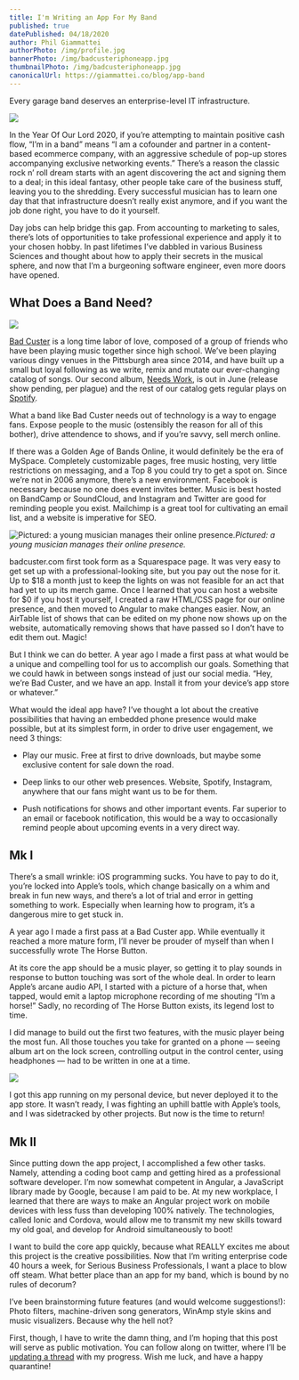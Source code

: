```yaml
---
title: I'm Writing an App For My Band
published: true
datePublished: 04/18/2020
author: Phil Giammattei
authorPhoto: /img/profile.jpg
bannerPhoto: /img/badcusteriphoneapp.jpg
thumbnailPhoto: /img/badcusteriphoneapp.jpg
canonicalUrl: https://giammattei.co/blog/app-band
---
```


Every garage band deserves an enterprise-level IT infrastructure.

![](https://cdn-images-1.medium.com/max/5856/1*BKhyygph715XTFsPfQ_Jdw.jpeg)

In the Year Of Our Lord 2020, if you’re attempting to maintain positive cash flow, “I’m in a band” means “I am a cofounder and partner in a content-based ecommerce company, with an aggressive schedule of pop-up stores accompanying exclusive networking events.” There’s a reason the classic rock n’ roll dream starts with an agent discovering the act and signing them to a deal; in this ideal fantasy, other people take care of the business stuff, leaving you to the shredding. Every successful musician has to learn one day that that infrastructure doesn’t really exist anymore, and if you want the job done right, you have to do it yourself.

Day jobs can help bridge this gap. From accounting to marketing to sales, there’s lots of opportunities to take professional experience and apply it to your chosen hobby. In past lifetimes I’ve dabbled in various Business Sciences and thought about how to apply their secrets in the musical sphere, and now that I’m a burgeoning software engineer, even more doors have opened.

## What Does a Band Need?

![](https://cdn-images-1.medium.com/max/5120/1*RcO59ERlcmKsAXgphP7sNQ.jpeg)

[Bad Custer](http://badcuster.com) is a long time labor of love, composed of a group of friends who have been playing music together since high school. We’ve been playing various dingy venues in the Pittsburgh area since 2014, and have built up a small but loyal following as we write, remix and mutate our ever-changing catalog of songs. Our second album, [Needs Work](https://misra.bandcamp.com/album/bad-custer-needs-work), is out in June (release show pending, per plague) and the rest of our catalog gets regular plays on [Spotify](https://open.spotify.com/artist/4DZ8fKIQM5cpAVAQy3zs9L).

What a band like Bad Custer needs out of technology is a way to engage fans. Expose people to the music (ostensibly the reason for all of this bother), drive attendence to shows, and if you’re savvy, sell merch online.

If there was a Golden Age of Bands Online, it would definitely be the era of MySpace. Completely customizable pages, free music hosting, very little restrictions on messaging, and a Top 8 you could try to get a spot on. Since we’re not in 2006 anymore, there’s a new environment. Facebook is necessary because no one does event invites better. Music is best hosted on BandCamp or SoundCloud, and Instagram and Twitter are good for reminding people you exist. Mailchimp is a great tool for cultivating an email list, and a website is imperative for SEO.

![Pictured: a young musician manages their online presence.](https://cdn-images-1.medium.com/max/2000/1*rQiaE6OobRLBB2-Jb8sAug.png)_Pictured: a young musician manages their online presence._

badcuster.com first took form as a Squarespace page. It was very easy to get set up with a professional-looking site, but you pay out the nose for it. Up to $18 a month just to keep the lights on was not feasible for an act that had yet to up its merch game. Once I learned that you can host a website for $0 if you host it yourself, I created a raw HTML/CSS page for our online presence, and then moved to Angular to make changes easier. Now, an AirTable list of shows that can be edited on my phone now shows up on the website, automatically removing shows that have passed so I don’t have to edit them out. Magic!

But I think we can do better. A year ago I made a first pass at what would be a unique and compelling tool for us to accomplish our goals. Something that we could hawk in between songs instead of just our social media. “Hey, we’re Bad Custer, and we have an app. Install it from your device’s app store or whatever.”

What would the ideal app have? I’ve thought a lot about the creative possibilities that having an embedded phone presence would make possible, but at its simplest form, in order to drive user engagement, we need 3 things:

- Play our music. Free at first to drive downloads, but maybe some exclusive content for sale down the road.

- Deep links to our other web presences. Website, Spotify, Instagram, anywhere that our fans might want us to be for them.

- Push notifications for shows and other important events. Far superior to an email or facebook notification, this would be a way to occasionally remind people about upcoming events in a very direct way.

## Mk I

There’s a small wrinkle: iOS programming sucks. You have to pay to do it, you’re locked into Apple’s tools, which change basically on a whim and break in fun new ways, and there’s a lot of trial and error in getting something to work. Especially when learning how to program, it’s a dangerous mire to get stuck in.

A year ago I made a first pass at a Bad Custer app. While eventually it reached a more mature form, I’ll never be prouder of myself than when I successfully wrote The Horse Button.

At its core the app should be a music player, so getting it to play sounds in response to button touching was sort of the whole deal. In order to learn Apple’s arcane audio API, I started with a picture of a horse that, when tapped, would emit a laptop microphone recording of me shouting “I’m a horse!” Sadly, no recording of The Horse Button exists, its legend lost to time.

I did manage to build out the first two features, with the music player being the most fun. All those touches you take for granted on a phone — seeing album art on the lock screen, controlling output in the control center, using headphones — had to be written in one at a time.

![](https://cdn-images-1.medium.com/max/2000/1*EWAAThuLwSw9PvPRWTjZTQ.png)

I got this app running on my personal device, but never deployed it to the app store. It wasn’t ready, I was fighting an uphill battle with Apple’s tools, and I was sidetracked by other projects. But now is the time to return!

## Mk II

Since putting down the app project, I accomplished a few other tasks. Namely, attending a coding boot camp and getting hired as a professional software developer. I’m now somewhat competent in Angular, a JavaScript library made by Google, because I am paid to be. At my new workplace, I learned that there are ways to make an Angular project work on mobile devices with less fuss than developing 100% natively. The technologies, called Ionic and Cordova, would allow me to transmit my new skills toward my old goal, and develop for Android simultaneously to boot!

I want to build the core app quickly, because what REALLY excites me about this project is the creative possibilities. Now that I’m writing enterprise code 40 hours a week, for Serious Business Professionals, I want a place to blow off steam. What better place than an app for my band, which is bound by no rules of decorum?

I’ve been brainstorming future features (and would welcome suggestions!): Photo filters, machine-driven song generators, WinAmp style skins and music visualizers. Because why the hell not?

First, though, I have to write the damn thing, and I’m hoping that this post will serve as public motivation. You can follow along on twitter, where I’ll be [updating a thread](https://twitter.com/philgiammattei/status/1251618972870508546) with my progress. Wish me luck, and have a happy quarantine!
